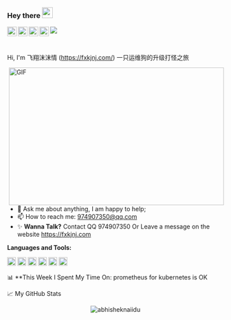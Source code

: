 ### Hey there <img src="http://jpg.fxkjnj.com/github-logo/hello.gif" width="25px">
<a href="https://fxkjnj.com">
  <img align="left" alt="Abhishek's Discord" width="22px" src="http://jpg.fxkjnj.com/github-logo/discord.svg" />
</a>
<a href="https://fxkjnj.com">
  <img align="left" alt="Abhishek Naidu | Twitter" width="22px" src="http://jpg.fxkjnj.com/github-logo/twitter.svg" />
</a>
<a href="https://fxkjnj.com">
  <img align="left" alt="Abhishek's LinkedIN" width="22px" src="http://jpg.fxkjnj.com/github-logo/linkedin.svg" />
</a>
<a href="https://fxkjnj.com">
  <img align="left" alt="Abhishek's Spotify" width="22px" src="http://jpg.fxkjnj.com/github-logo/spotify.svg" />
</a>

![](http://jpg.fxkjnj.com/sre.gif)

<br />

Hi, I'm  飞翔沫沫情 (https://fxkjnj.com/) 一只运维狗的升级打怪之旅


  <img align="right" alt="GIF" src="http://jpg.fxkjnj.com/sre.gif?raw=true" width="500" height="320" />
  
- 💬 Ask me about anything, I am happy to help;
- 📫 How to reach me: 974907350@qq.com
- ✨ **Wanna Talk?** Contact QQ 974907350 Or Leave a message on the website https://fxkjnj.com


**Languages and Tools:**  

<code><img height="20" src="http://jpg.fxkjnj.com/github-logo/docker.png"></code>
<code><img height="20" src="http://jpg.fxkjnj.com/github-logo/python.png"></code>
<code><img height="20" src="http://jpg.fxkjnj.com/github-logo/go.png"></code>
<code><img height="20" src="http://jpg.fxkjnj.com/github-logo/mysql.png"></code>
<code><img height="20" src="http://jpg.fxkjnj.com/github-logo/git.png"></code>
<code><img height="20" src="http://jpg.fxkjnj.com/github-logo/kubernetes.png"></code>


📊 **This Week I Spent My Time On: 
                                    prometheus for kubernetes  is OK 


📈 My GitHub Stats
<p align="center"> <img src="https://github-readme-stats.vercel.app/api?username=fxkjnj&show_icons=true&theme=gotham" alt="abhisheknaiidu" />
